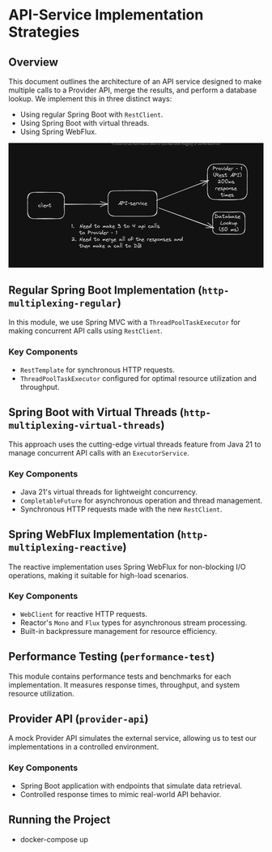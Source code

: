 # API-Service Implementation Strategies

## Overview

This document outlines the architecture of an API service designed to make multiple calls to a Provider API, merge the results, and perform a database lookup. We implement this in three distinct ways:

- Using regular Spring Boot with `RestClient`.
- Using Spring Boot with virtual threads.
- Using Spring WebFlux.

![usecase-image.png](usecase-image.png)

## Regular Spring Boot Implementation (`http-multiplexing-regular`)

In this module, we use Spring MVC with a `ThreadPoolTaskExecutor` for making concurrent API calls using `RestClient`.

### Key Components

- `RestTemplate` for synchronous HTTP requests.
- `ThreadPoolTaskExecutor` configured for optimal resource utilization and throughput.

## Spring Boot with Virtual Threads (`http-multiplexing-virtual-threads`)

This approach uses the cutting-edge virtual threads feature from Java 21 to manage concurrent API calls with an `ExecutorService`.

### Key Components

- Java 21's virtual threads for lightweight concurrency.
- `CompletableFuture` for asynchronous operation and thread management.
- Synchronous HTTP requests made with the new `RestClient`.

## Spring WebFlux Implementation (`http-multiplexing-reactive`)

The reactive implementation uses Spring WebFlux for non-blocking I/O operations, making it suitable for high-load scenarios.

### Key Components

- `WebClient` for reactive HTTP requests.
- Reactor's `Mono` and `Flux` types for asynchronous stream processing.
- Built-in backpressure management for resource efficiency.

## Performance Testing (`performance-test`)

This module contains performance tests and benchmarks for each implementation. It measures response times, throughput, and system resource utilization.

## Provider API (`provider-api`)

A mock Provider API simulates the external service, allowing us to test our implementations in a controlled environment.

### Key Components

- Spring Boot application with endpoints that simulate data retrieval.
- Controlled response times to mimic real-world API behavior.

## Running the Project
- docker-compose up